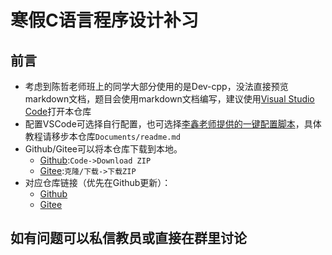 # 寒假C语言程序设计补习

## 前言
- 考虑到陈哲老师班上的同学大部分使用的是Dev-cpp，没法直接预览markdown文档，题目会使用markdown文档编写，建议使用[Visual Studio Code](https://code.visualstudio.com/Download)打开本仓库
- 配置VSCode可选择自行配置，也可选择[李鑫老师提供的一键配置脚本](https://pan.nuaa.edu.cn/share/94f25b107a457f0ca0b1d7a8cd)，具体教程请移步本仓库`Documents/readme.md`
- Github/Gitee可以将本仓库下载到本地。
    - [Github](https://github.com/SHM-white/C_Language_Tutoring/archive/refs/heads/main.zip):`Code->Download ZIP`
    - [Gitee](https://gitee.com/SHM_white/C_Language_Tutoring/repository/archive/main.zip):`克隆/下载->下载ZIP`
- 对应仓库链接（优先在Github更新）：
    - [Github](https://github.com/SHM-white/C_Language_Tutoring)
    - [Gitee](https://gitee.com/SHM_white/C_Language_Tutoring)

## 如有问题可以私信教员或直接在群里讨论